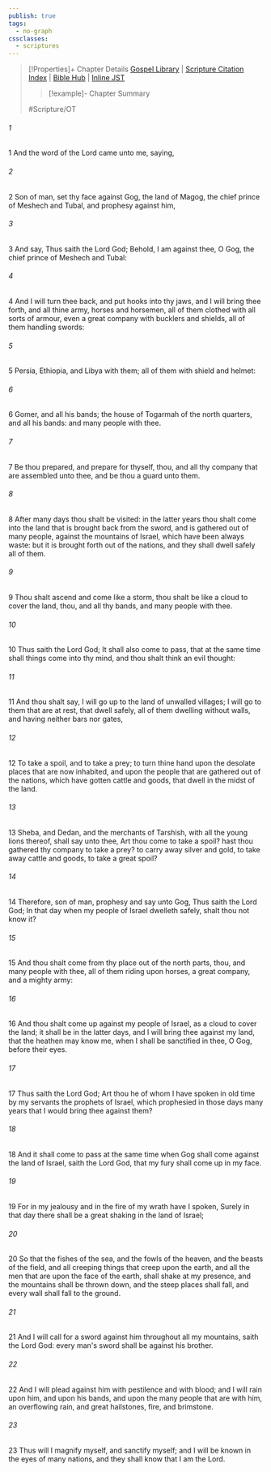 ```yaml
---
publish: true
tags:
  - no-graph
cssclasses:
  - scriptures
---
```

>[!Properties]+ Chapter Details
>[Gospel Library](https://churchofjesuschrist.org/study/scriptures/ot/ezek/38?lang=eng)    |    [Scripture Citation Index](https://scriptures.byu.edu/#07e26::c07e26)    |    [Bible Hub](https://biblehub.com/ezekiel/38.htm)    |    [Inline JST](https://scripturetoolbox.com/html/ic/Ezekiel/38.html)
>>[!example]- Chapter Summary
>> 
> 
>
>#Scripture/OT
###### 1
1 And the word of the Lord came unto me, saying,
###### 2
2 Son of man, set thy face against Gog, the land of Magog, the chief prince of Meshech and Tubal, and prophesy against him,
###### 3
3 And say, Thus saith the Lord God; Behold, I am against thee, O Gog, the chief prince of Meshech and Tubal:
###### 4
4 And I will turn thee back, and put hooks into thy jaws, and I will bring thee forth, and all thine army, horses and horsemen, all of them clothed with all sorts of armour, even a great company with bucklers and shields, all of them handling swords:
###### 5
5 Persia, Ethiopia, and Libya with them; all of them with shield and helmet:
###### 6
6 Gomer, and all his bands; the house of Togarmah of the north quarters, and all his bands: and many people with thee.
###### 7
7 Be thou prepared, and prepare for thyself, thou, and all thy company that are assembled unto thee, and be thou a guard unto them.
###### 8
8 After many days thou shalt be visited: in the latter years thou shalt come into the land that is brought back from the sword, and is gathered out of many people, against the mountains of Israel, which have been always waste: but it is brought forth out of the nations, and they shall dwell safely all of them.
###### 9
9 Thou shalt ascend and come like a storm, thou shalt be like a cloud to cover the land, thou, and all thy bands, and many people with thee.
###### 10
10 Thus saith the Lord God; It shall also come to pass, that at the same time shall things come into thy mind, and thou shalt think an evil thought:
###### 11
11 And thou shalt say, I will go up to the land of unwalled villages; I will go to them that are at rest, that dwell safely, all of them dwelling without walls, and having neither bars nor gates,
###### 12
12 To take a spoil, and to take a prey; to turn thine hand upon the desolate places that are now inhabited, and upon the people that are gathered out of the nations, which have gotten cattle and goods, that dwell in the midst of the land.
###### 13
13 Sheba, and Dedan, and the merchants of Tarshish, with all the young lions thereof, shall say unto thee, Art thou come to take a spoil? hast thou gathered thy company to take a prey? to carry away silver and gold, to take away cattle and goods, to take a great spoil?
###### 14
14 Therefore, son of man, prophesy and say unto Gog, Thus saith the Lord God; In that day when my people of Israel dwelleth safely, shalt thou not know it?
###### 15
15 And thou shalt come from thy place out of the north parts, thou, and many people with thee, all of them riding upon horses, a great company, and a mighty army:
###### 16
16 And thou shalt come up against my people of Israel, as a cloud to cover the land; it shall be in the latter days, and I will bring thee against my land, that the heathen may know me, when I shall be sanctified in thee, O Gog, before their eyes.
###### 17
17 Thus saith the Lord God; Art thou he of whom I have spoken in old time by my servants the prophets of Israel, which prophesied in those days many years that I would bring thee against them?
###### 18
18 And it shall come to pass at the same time when Gog shall come against the land of Israel, saith the Lord God, that my fury shall come up in my face.
###### 19
19 For in my jealousy and in the fire of my wrath have I spoken, Surely in that day there shall be a great shaking in the land of Israel;
###### 20
20 So that the fishes of the sea, and the fowls of the heaven, and the beasts of the field, and all creeping things that creep upon the earth, and all the men that are upon the face of the earth, shall shake at my presence, and the mountains shall be thrown down, and the steep places shall fall, and every wall shall fall to the ground.
###### 21
21 And I will call for a sword against him throughout all my mountains, saith the Lord God: every man's sword shall be against his brother.
###### 22
22 And I will plead against him with pestilence and with blood; and I will rain upon him, and upon his bands, and upon the many people that are with him, an overflowing rain, and great hailstones, fire, and brimstone.
###### 23
23 Thus will I magnify myself, and sanctify myself; and I will be known in the eyes of many nations, and they shall know that I am the Lord.
